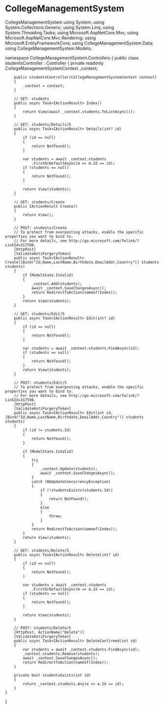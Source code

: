 # CollegeManagementSystem
CollegeManagementSystem
using System;
using System.Collections.Generic;
using System.Linq;
using System.Threading.Tasks;
using Microsoft.AspNetCore.Mvc;
using Microsoft.AspNetCore.Mvc.Rendering;
using Microsoft.EntityFrameworkCore;
using CollegeManagementSystem.Data;
using CollegeManagementSystem.Models;

namespace CollegeManagementSystem.Controllers
{
    public class studentsController : Controller
    {
        private readonly CollegeManagementSystemContext _context;

        public studentsController(CollegeManagementSystemContext context)
        {
            _context = context;
        }

        // GET: students
        public async Task<IActionResult> Index()
        {
            return View(await _context.students.ToListAsync());
        }

        // GET: students/Details/5
        public async Task<IActionResult> Details(int? id)
        {
            if (id == null)
            {
                return NotFound();
            }

            var students = await _context.students
                .FirstOrDefaultAsync(m => m.Id == id);
            if (students == null)
            {
                return NotFound();
            }

            return View(students);
        }

        // GET: students/Create
        public IActionResult Create()
        {
            return View();
        }

        // POST: students/Create
        // To protect from overposting attacks, enable the specific properties you want to bind to.
        // For more details, see http://go.microsoft.com/fwlink/?LinkId=317598.
        [HttpPost]
        [ValidateAntiForgeryToken]
        public async Task<IActionResult> Create([Bind("Id,Name,LastName,Birthdate,EmailAddr,Country")] students students)
        {
            if (ModelState.IsValid)
            {
                _context.Add(students);
                await _context.SaveChangesAsync();
                return RedirectToAction(nameof(Index));
            }
            return View(students);
        }

        // GET: students/Edit/5
        public async Task<IActionResult> Edit(int? id)
        {
            if (id == null)
            {
                return NotFound();
            }

            var students = await _context.students.FindAsync(id);
            if (students == null)
            {
                return NotFound();
            }
            return View(students);
        }

        // POST: students/Edit/5
        // To protect from overposting attacks, enable the specific properties you want to bind to.
        // For more details, see http://go.microsoft.com/fwlink/?LinkId=317598.
        [HttpPost]
        [ValidateAntiForgeryToken]
        public async Task<IActionResult> Edit(int id, [Bind("Id,Name,LastName,Birthdate,EmailAddr,Country")] students students)
        {
            if (id != students.Id)
            {
                return NotFound();
            }

            if (ModelState.IsValid)
            {
                try
                {
                    _context.Update(students);
                    await _context.SaveChangesAsync();
                }
                catch (DbUpdateConcurrencyException)
                {
                    if (!studentsExists(students.Id))
                    {
                        return NotFound();
                    }
                    else
                    {
                        throw;
                    }
                }
                return RedirectToAction(nameof(Index));
            }
            return View(students);
        }

        // GET: students/Delete/5
        public async Task<IActionResult> Delete(int? id)
        {
            if (id == null)
            {
                return NotFound();
            }

            var students = await _context.students
                .FirstOrDefaultAsync(m => m.Id == id);
            if (students == null)
            {
                return NotFound();
            }

            return View(students);
        }

        // POST: students/Delete/5
        [HttpPost, ActionName("Delete")]
        [ValidateAntiForgeryToken]
        public async Task<IActionResult> DeleteConfirmed(int id)
        {
            var students = await _context.students.FindAsync(id);
            _context.students.Remove(students);
            await _context.SaveChangesAsync();
            return RedirectToAction(nameof(Index));
        }

        private bool studentsExists(int id)
        {
            return _context.students.Any(e => e.Id == id);
        }
    }
}

